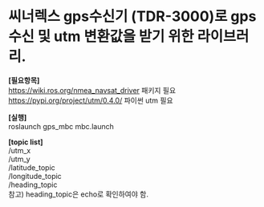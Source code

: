 # 씨너렉스 gps수신기 (TDR-3000)로 gps 수신 및 utm 변환값을 받기 위한 라이브러리.

**[필요항목]**  
https://wiki.ros.org/nmea_navsat_driver 패키지 필요  
https://pypi.org/project/utm/0.4.0/ 파이썬 utm 필요  

**[실행]**  
roslaunch gps_mbc mbc.launch

**[topic list]**  
/utm_x  
/utm_y  
/latitude_topic  
/longitude_topic  
/heading_topic  
참고) heading_topic은 echo로 확인하여야 함.
